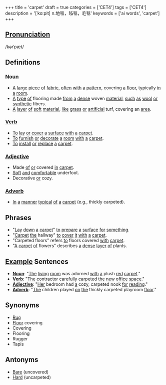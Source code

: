 +++
title = 'carpet'
draft = true
categories = ['CET4']
tags = ['CET4']
description = '[ˈkɑːpit] n.地毯，毡毯，毛毯'
keywords = ['ai words', 'carpet']
+++

## [Pronunciation](/en/post/pronunciation/)
/kərˈpæt/

## Definitions
### [Noun](/en/post/noun/)
- [A](/en/post/a/) [large](/en/post/large/) [piece](/en/post/piece/) [of](/en/post/of/) [fabric](/en/post/fabric/), [often](/en/post/often/) [with](/en/post/with/) [a](/en/post/a/) [pattern](/en/post/pattern/), covering [a](/en/post/a/) [floor](/en/post/floor/), typically [in](/en/post/in/) [a](/en/post/a/) [room](/en/post/room/).
- [A](/en/post/a/) [type](/en/post/type/) [of](/en/post/of/) flooring made [from](/en/post/from/) [a](/en/post/a/) [dense](/en/post/dense/) woven [material](/en/post/material/), [such](/en/post/such/) [as](/en/post/as/) [wool](/en/post/wool/) [or](/en/post/or/) [synthetic](/en/post/synthetic/) fibers.
- [A](/en/post/a/) [layer](/en/post/layer/) [of](/en/post/of/) [soft](/en/post/soft/) [material](/en/post/material/), [like](/en/post/like/) [grass](/en/post/grass/) [or](/en/post/or/) [artificial](/en/post/artificial/) turf, covering an [area](/en/post/area/).

### [Verb](/en/post/verb/)
- [To](/en/post/to/) [lay](/en/post/lay/) [or](/en/post/or/) [cover](/en/post/cover/) [a](/en/post/a/) [surface](/en/post/surface/) [with](/en/post/with/) [a](/en/post/a/) [carpet](/en/post/carpet/).
- [To](/en/post/to/) [furnish](/en/post/furnish/) [or](/en/post/or/) [decorate](/en/post/decorate/) [a](/en/post/a/) [room](/en/post/room/) [with](/en/post/with/) [a](/en/post/a/) [carpet](/en/post/carpet/).
- [To](/en/post/to/) [install](/en/post/install/) [or](/en/post/or/) [replace](/en/post/replace/) [a](/en/post/a/) [carpet](/en/post/carpet/).

### [Adjective](/en/post/adjective/)
- Made [of](/en/post/of/) [or](/en/post/or/) covered [in](/en/post/in/) [carpet](/en/post/carpet/).
- [Soft](/en/post/soft/) [and](/en/post/and/) [comfortable](/en/post/comfortable/) underfoot.
- Decorative [or](/en/post/or/) cozy.

### [Adverb](/en/post/adverb/)
- [In](/en/post/in/) [a](/en/post/a/) [manner](/en/post/manner/) [typical](/en/post/typical/) [of](/en/post/of/) [a](/en/post/a/) [carpet](/en/post/carpet/) (e.g., thickly carpeted).

## Phrases
- "[Lay](/en/post/lay/) [down](/en/post/down/) [a](/en/post/a/) [carpet](/en/post/carpet/)" [to](/en/post/to/) [prepare](/en/post/prepare/) [a](/en/post/a/) [surface](/en/post/surface/) [for](/en/post/for/) [something](/en/post/something/).
- "[Carpet](/en/post/carpet/) [the](/en/post/the/) hallway" [to](/en/post/to/) [cover](/en/post/cover/) [it](/en/post/it/) [with](/en/post/with/) [a](/en/post/a/) [carpet](/en/post/carpet/).
- "Carpeted floors" refers [to](/en/post/to/) floors covered [with](/en/post/with/) [carpet](/en/post/carpet/).
- "[A](/en/post/a/) [carpet](/en/post/carpet/) [of](/en/post/of/) flowers" describes [a](/en/post/a/) [dense](/en/post/dense/) [layer](/en/post/layer/) [of](/en/post/of/) plants.

## [Example](/en/post/example/) Sentences
- **[Noun](/en/post/noun/)**: "[The](/en/post/the/) [living](/en/post/living/) [room](/en/post/room/) was adorned [with](/en/post/with/) [a](/en/post/a/) plush [red](/en/post/red/) [carpet](/en/post/carpet/)."
- **[Verb](/en/post/verb/)**: "[The](/en/post/the/) contractor carefully carpeted [the](/en/post/the/) [new](/en/post/new/) [office](/en/post/office/) [space](/en/post/space/)."
- **[Adjective](/en/post/adjective/)**: "[Her](/en/post/her/) bedroom had [a](/en/post/a/) cozy, carpeted nook [for](/en/post/for/) [reading](/en/post/reading/)."
- **[Adverb](/en/post/adverb/)**: "[The](/en/post/the/) children played [on](/en/post/on/) [the](/en/post/the/) thickly carpeted playroom [floor](/en/post/floor/)."

## Synonyms
- [Rug](/en/post/rug/)
- [Floor](/en/post/floor/) covering
- Covering
- Flooring
- Rugger
- Tapis

## Antonyms
- [Bare](/en/post/bare/) (uncovered)
- [Hard](/en/post/hard/) (uncarpeted)
